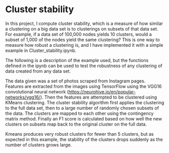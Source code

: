 # Cluster stability

In this project, I compute cluster stability, which is a measure of how similar a clustering on a big data set is to clusterings on subsets of that data set. For example, if a data set of 100,000 nodes yields 10 clusters, would a subset of 1,000 of the nodes yield the same clustering? This is one way to measure how robust a clustering is, and I have implemented it with a simple example in Cluster_stability.ipynb.

The following is a description of the example used, but the functions defined in the ipynb can be used to test the robustness of any clustering of data created from any data set. 

The data given was a set of photos scraped from Instagram pages. Features are extracted from the images using TensorFlow using the VGG16 convolutional neural network (https://neurohive.io/en/popular-networks/vgg16/). Then the features are attempted to be clustered using KMeans clustering. The cluster stability algorithm first applies the clustering to the full data set, then to a large number of randomly chosen subsets of the data. The clusters are mapped to each other using the contingency matrix method. Finally an F1 score is calculated based on how well the new clusters on subsets map back to the original cluster on the full data.

Kmeans produces very robust clusters for fewer than 5 clusters, but as expected in this example, the stability of the clusters drops suddenly as the number of clusters grows large. 

